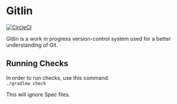 # Gitlin

[![CircleCI](https://circleci.com/gh/ceoy/Gitlin.svg?style=svg)](https://circleci.com/gh/ceoy/Gitlin)

Gitlin is a work in progress version-control system used for a better understanding of Git.

## Running Checks

In order to run checks, use this command.  
`./gradlew check`

This will ignore Spec files.